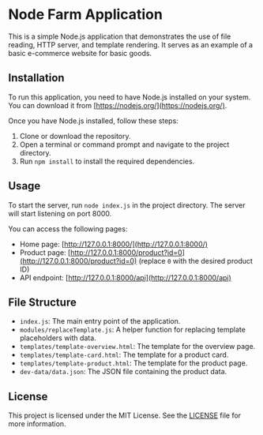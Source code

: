 # Node Farm Application

This is a simple Node.js application that demonstrates the use of file reading, HTTP server, and template rendering. It serves as an example of a basic e-commerce website for basic goods.

## Installation

To run this application, you need to have Node.js installed on your system. You can download it from [https://nodejs.org/](https://nodejs.org/).

Once you have Node.js installed, follow these steps:

1. Clone or download the repository.
2. Open a terminal or command prompt and navigate to the project directory.
3. Run `npm install` to install the required dependencies.

## Usage

To start the server, run `node index.js` in the project directory. The server will start listening on port 8000.

You can access the following pages:

- Home page: [http://127.0.0.1:8000/](http://127.0.0.1:8000/)
- Product page: [http://127.0.0.1:8000/product?id=0](http://127.0.0.1:8000/product?id=0) (replace `0` with the desired product ID)
- API endpoint: [http://127.0.0.1:8000/api](http://127.0.0.1:8000/api)

## File Structure

- `index.js`: The main entry point of the application.
- `modules/replaceTemplate.js`: A helper function for replacing template placeholders with data.
- `templates/template-overview.html`: The template for the overview page.
- `templates/template-card.html`: The template for a product card.
- `templates/template-product.html`: The template for the product page.
- `dev-data/data.json`: The JSON file containing the product data.

## License

This project is licensed under the MIT License. See the [LICENSE](LICENSE) file for more information.

